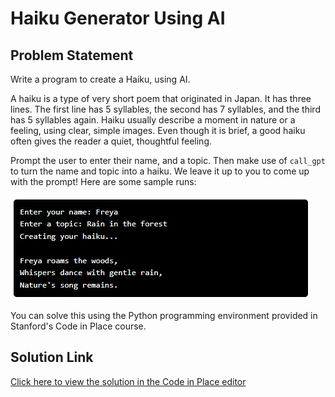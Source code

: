 # Haiku Generator Using AI

## Problem Statement

Write a program to create a Haiku, using AI.

A haiku is a type of very short poem that originated in Japan. It has three lines. The first line has 5 syllables, the second has 7 syllables, and the third has 5 syllables again. Haiku usually describe a moment in nature or a feeling, using clear, simple images. Even though it is brief, a good haiku often gives the reader a quiet, thoughtful feeling.

Prompt the user to enter their name, and a topic. Then make use of `call_gpt` to turn the name and topic into a haiku. We leave it up to you to come up with the prompt! Here are some sample runs:

![Sample Result](result.jpeg)

You can solve this using the Python programming environment provided in Stanford's Code in Place course.

## Solution Link

[Click here to view the solution in the Code in Place editor](https://codeinplace.stanford.edu/cip5/share/X43fZEgiposW0k0LzNJX)
